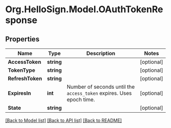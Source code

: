 # Org.HelloSign.Model.OAuthTokenResponse

## Properties

Name | Type | Description | Notes
------------ | ------------- | ------------- | -------------
**AccessToken** | **string** |    | [optional] 
**TokenType** | **string** |    | [optional] 
**RefreshToken** | **string** |    | [optional] 
**ExpiresIn** | **int** |  Number of seconds until the `access_token` expires. Uses epoch time.  | [optional] 
**State** | **string** |    | [optional] 

[[Back to Model list]](../README.md#documentation-for-models) [[Back to API list]](../README.md#documentation-for-api-endpoints) [[Back to README]](../README.md)

